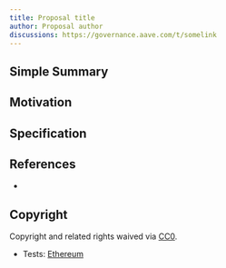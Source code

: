 ```yaml
---
title: Proposal title
author: Proposal author
discussions: https://governance.aave.com/t/somelink
---
```


## Simple Summary

## Motivation

## Specification

## References

-

## Copyright

Copyright and related rights waived via [CC0](https://creativecommons.org/publicdomain/zero/1.0/).

- Tests: [Ethereum](https://github.com/bgd-labs/aave-proposals/blob/main/src/20230825_AaveV3_Eth_GhoFreezing/AaveV3_Ethereum_GhoFreezing_20230825.t.sol)
